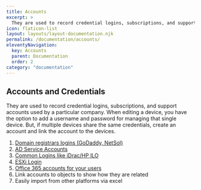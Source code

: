 ```yaml
---
title: Accounts
excerpt: >
  They are used to record credential logins, subscriptions, and support accounts used by a particular company.
icon: flaticon-list
layout: layouts/layout-documentation.njk
permalink: /documentation/accounts/
eleventyNavigation:
  key: Accounts
  parent: Documentation
  order: 2
category: "documentation"
---
```


## Accounts and Credentials

They are used to record credential logins, subscriptions, and support accounts used by a particular company. When editing a device, you have the option to add a username and password for managing that single device. But, if multiple devices share the same credentials, create an account and link the account to the devices.

1. [Domain registrars logins (GoDaddy, NetSol)](http://demo.itportal.com/v4/app/accounts/735/176)
2. [AD Service Accounts](http://demo.itportal.com/v4/app/accounts/735/147)
3. [Common Logins like iDrac/HP ILO](http://demo.itportal.com/v4/app/accounts/735/93)
4. [ESXi Login](http://demo.itportal.com/v4/app/accounts/735/176)
5. [Office 365 accounts for your users](http://demo.itportal.com/v4/app/contacts/735/317)
6. Link accounts to objects to show how they are related
7. Easily import from other platforms via excel
